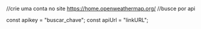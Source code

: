 //crie uma conta no site https://home.openweathermap.org/
//busce por api

const apikey = "buscar_chave";
const apiUrl = "linkURL";
